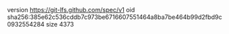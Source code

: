 version https://git-lfs.github.com/spec/v1
oid sha256:385e62c536cddb7c973be6716607551464a8ba7be464b99d2fbd9c0932554284
size 4373
